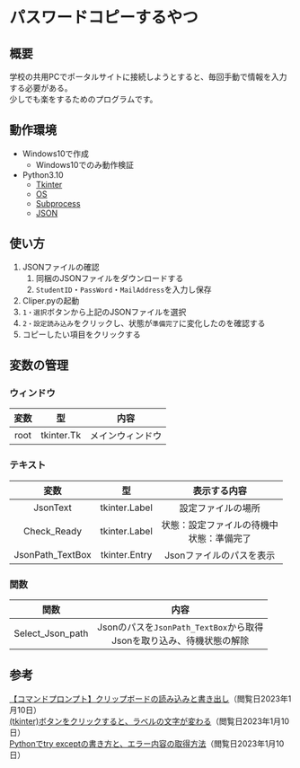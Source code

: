 # パスワードコピーするやつ
## 概要
学校の共用PCでポータルサイトに接続しようとすると、毎回手動で情報を入力する必要がある。<br>
少しでも楽をするためのプログラムです。

## 動作環境

* Windows10で作成
  * Windows10でのみ動作検証
* Python3.10
    * [Tkinter](https://docs.python.org/ja/3/library/tkinter.html)
    * [OS](https://docs.python.org/ja/3/library/os.html)
    * [Subprocess](https://docs.python.org/ja/3/library/subprocess.html)
    * [JSON](https://docs.python.org/ja/3/library/json.html) 

## 使い方
1. JSONファイルの確認
    1. 同梱のJSONファイルをダウンロードする
    2. `StudentID`・`PassWord`・`MailAddress`を入力し保存
2. Cliper.pyの起動
3. `1・選択`ボタンから上記のJSONファイルを選択
4. `2・設定読み込み`をクリックし、状態が`準備完了`に変化したのを確認する
5. コピーしたい項目をクリックする

## 変数の管理
### ウィンドウ
|変数|型|内容|
|:---:|:---:|:---:|
|root|tkinter.Tk|メインウィンドウ|

### テキスト
|変数|型|表示する内容|
|:---:|:---:|:---:|
|JsonText|tkinter.Label|設定ファイルの場所|
|Check_Ready|tkinter.Label|状態：設定ファイルの待機中<br>状態：準備完了|
|JsonPath_TextBox|tkinter.Entry|Jsonファイルのパスを表示|



### 関数
|関数|内容|
|:---:|:---:|
|Select_Json_path|Jsonのパスを`JsonPath_TextBox`から取得<br>Jsonを取り込み、待機状態の解除|





## 参考
[【コマンドプロンプト】クリップボードの読み込みと書き出し](https://syutaku.blog/win-cmd-clipboard/)（閲覧日2023年1月10日）<br>
[(tkinter)ボタンをクリックすると、ラベルの文字が変わる](https://takajaramin.com/2020/02/button_click_label_change/#i-9)（閲覧日2023年1月10日）<br>
[Pythonでtry exceptの書き方と、エラー内容の取得方法](https://symfoware.blog.fc2.com/blog-entry-873.html)（閲覧日2023年1月10日）<br>
